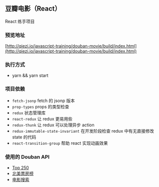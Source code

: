 ## 豆瓣电影（React）

React 练手项目

### 预览地址
[http://qiezi.io/javascript-training/douban-movie/build/index.html](http://qiezi.io/javascript-training/douban-movie/build/index.html)

### 执行方式
* yarn && yarn start

### 项目依赖

* `fetch-jsonp` fetch 的 jsonp 版本
* `prop-types` props 的类型检查
* `redux` 状态管理库
* `react-redux` 让 redux 更易用些
* `redux-thunk` 让 redux 可以处理异步 action
* `redux-immutable-state-invariant` 在开发阶段检查 redux 中有无直接修改 state 的代码
* `react-transition-group` 帮助 react 实现动画效果

### 使用的 Douban API
* [Top 250](https://developers.douban.com/wiki/?title=movie_v2#top250)
* [北美票房榜](https://developers.douban.com/wiki/?title=movie_v2#us-box)
* [电影搜索](https://developers.douban.com/wiki/?title=movie_v2#search)
